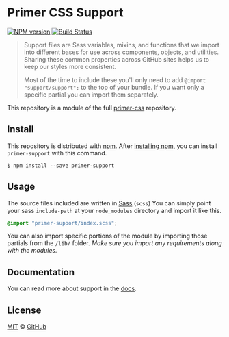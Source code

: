 # Primer CSS Support

[![NPM version](http://img.shields.io/npm/v/primer-support.svg)](https://www.npmjs.org/package/primer-support)
[![Build Status](https://travis-ci.org/primer/primer-css.svg?branch=master)](https://travis-ci.org/primer/primer-css)

> Support files are Sass variables, mixins, and functions that we import into different bases for use across components, objects, and utilities. Sharing these common properties across GitHub sites helps us to keep our styles more consistent.
>
> Most of the time to include these you'll only need to add `@import "support/support";` to the top of your bundle. If you want only a specific partial you can import them separately.

This repository is a module of the full [primer-css][primer] repository.

## Install

This repository is distributed with [npm][npm]. After [installing npm][install-npm], you can install `primer-support` with this command.

```
$ npm install --save primer-support
```

## Usage

The source files included are written in [Sass][sass] (`scss`) You can simply point your sass `include-path` at your `node_modules` directory and import it like this.

```scss
@import "primer-support/index.scss";
```

You can also import specific portions of the module by importing those partials from the `/lib/` folder. _Make sure you import any requirements along with the modules._

## Documentation

You can read more about support in the [docs][docs].

## License

[MIT](./LICENSE) &copy; [GitHub](https://github.com/)

[primer]: https://github.com/primer/primer
[docs]: http://primercss.io/
[npm]: https://www.npmjs.com/
[install-npm]: https://docs.npmjs.com/getting-started/installing-node
[sass]: http://sass-lang.com/
